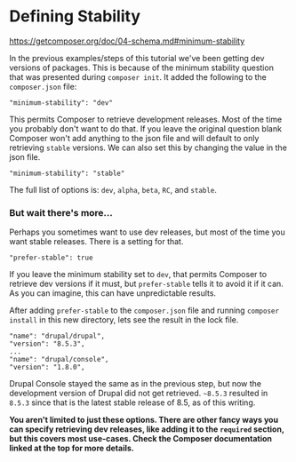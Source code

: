 # Defining Stability

https://getcomposer.org/doc/04-schema.md#minimum-stability

In the previous examples/steps of this tutorial we've been getting dev versions
of packages. This is because of the minimum stability question that was presented 
during `composer init`. It added the following to the `composer.json` file:

```$xslt
"minimum-stability": "dev"
```

This permits Composer to retrieve development releases. Most of the time you 
probably don't want to do that. If you leave the original question blank 
Composer won't add anything to the json file and will default to only 
retrieving `stable` versions. We can also set this by changing the value in 
the json file.

```$xslt
"minimum-stability": "stable"
```

The full list of options is: `dev`, `alpha`, `beta`, `RC`, and `stable`.

### But wait there's more...

Perhaps you sometimes want to use dev releases, but most of the time you 
want stable releases. There is a setting for that.

```$xslt
"prefer-stable": true
```

If you leave the minimum stability set to `dev`, that permits Composer to 
retrieve dev versions if it must, but `prefer-stable` tells it to avoid it 
if it can. As you can imagine, this can have unpredictable results.

After adding `prefer-stable` to the `composer.json` file and running `composer install` in this 
new directory, lets see the result in the lock file.

```$xslt
"name": "drupal/drupal",
"version": "8.5.3",
...
"name": "drupal/console",
"version": "1.8.0",
```

Drupal Console stayed the same as in the previous step, but now the development 
version of Drupal did not get retrieved. `~8.5.3` resulted in `8.5.3` since that 
is the latest stable release  of 8.5, as of this writing.

**You aren't limited to just these options. There are other fancy ways you can 
specify retrieving dev releases, like adding it to the `required` section, but 
this covers most use-cases. Check the Composer documentation linked at the top
for more details.**